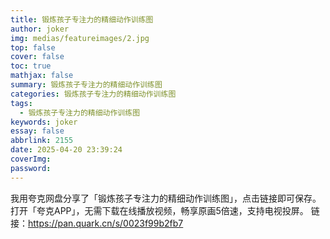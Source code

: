 ```yaml
---
title: 锻炼孩子专注力的精细动作训练图
author: joker
img: medias/featureimages/2.jpg
top: false
cover: false
toc: true
mathjax: false
summary: 锻炼孩子专注力的精细动作训练图
categories: 锻炼孩子专注力的精细动作训练图
tags:
  - 锻炼孩子专注力的精细动作训练图
keywords: joker
essay: false
abbrlink: 2155
date: 2025-04-20 23:39:24
coverImg:
password:
---
```


我用夸克网盘分享了「锻炼孩子专注力的精细动作训练图」，点击链接即可保存。打开「夸克APP」，无需下载在线播放视频，畅享原画5倍速，支持电视投屏。
链接：https://pan.quark.cn/s/0023f99b2fb7
